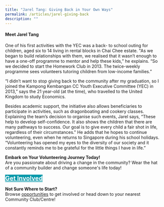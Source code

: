 ```yaml
---
title: "Jarel Tang: Giving Back in Your Own Ways"
permalink: /articles/jarel-giving-back
description: ""
---
```



#### Meet Jarel Tang ####
One of his first activities with the YEC was a back- to school outing for children, aged six to 14 living in rental blocks in Chai Chee estate. "As we began
to build relationships with them, we realised that it wasn’t enough to have a one-off programme to mentor and help these kids,” he explains. “So we decided to start the Homework Club in 2013. The twice-weekly programme sees volunteers tutoring children from low-income families.” 

“I didn’t want to stop giving back to the community after my graduation, so I joined the Kampong Kembangan CC Youth Executive Committee (YEC) in 2013,” says the 21 year-old (at the time), who travelled to the United Kingdom to study
Economics. 

Besides academic support, the initiative also allows beneficiaries to participate in activities, such as dragonboating and cookery classes. Explaining the team’s decision to organise such events, Jarel says, “These help to develop self-confidence. It also shows the children that there are many pathways
to success. Our goal is to give every child a fair shot in life, regardless of their circumstances." He adds that he hopes to continue volunteering, even when
he returns to Singapore during his school holidays. “Volunteering has opened my eyes to the diversity of our society and it constantly reminds me to be grateful for the little things I have in life.”

<b>Embark on Your Volunteering Journey Today!</b><br>
Are you passionate about driving a change in the community? Wear the hat of a community builder and change someone's life today!
	
<div>
	<a href="https://go.gov.sg/mpcvolunteer" style="font-size:20px; width:35%; height:60px; background-color:#0899AA; color:white" class="bp-button"><b>Get Involved</b></a>
</div> 

<b>	Not Sure Where to Start?</b>
<br>Browse [opportunities](/programmes) to get involved or head down to your nearest Community Club/Centre!